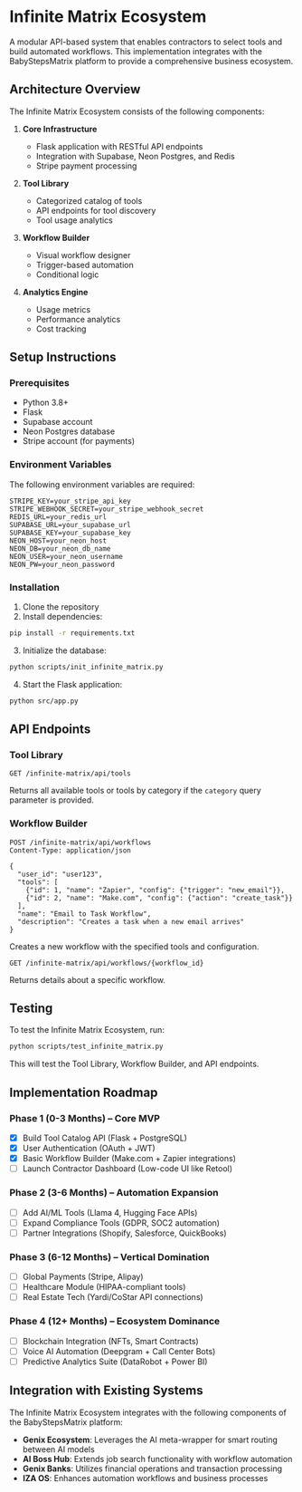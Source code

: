 # Infinite Matrix Ecosystem

A modular API-based system that enables contractors to select tools and build automated workflows. This implementation integrates with the BabyStepsMatrix platform to provide a comprehensive business ecosystem.

## Architecture Overview

The Infinite Matrix Ecosystem consists of the following components:

1. **Core Infrastructure**

   - Flask application with RESTful API endpoints
   - Integration with Supabase, Neon Postgres, and Redis
   - Stripe payment processing

2. **Tool Library**

   - Categorized catalog of tools
   - API endpoints for tool discovery
   - Tool usage analytics

3. **Workflow Builder**

   - Visual workflow designer
   - Trigger-based automation
   - Conditional logic

4. **Analytics Engine**
   - Usage metrics
   - Performance analytics
   - Cost tracking

## Setup Instructions

### Prerequisites

- Python 3.8+
- Flask
- Supabase account
- Neon Postgres database
- Stripe account (for payments)

### Environment Variables

The following environment variables are required:

```
STRIPE_KEY=your_stripe_api_key
STRIPE_WEBHOOK_SECRET=your_stripe_webhook_secret
REDIS_URL=your_redis_url
SUPABASE_URL=your_supabase_url
SUPABASE_KEY=your_supabase_key
NEON_HOST=your_neon_host
NEON_DB=your_neon_db_name
NEON_USER=your_neon_username
NEON_PW=your_neon_password
```

### Installation

1. Clone the repository
2. Install dependencies:

```bash
pip install -r requirements.txt
```

3. Initialize the database:

```bash
python scripts/init_infinite_matrix.py
```

4. Start the Flask application:

```bash
python src/app.py
```

## API Endpoints

### Tool Library

```
GET /infinite-matrix/api/tools
```

Returns all available tools or tools by category if the `category` query parameter is provided.

### Workflow Builder

```
POST /infinite-matrix/api/workflows
Content-Type: application/json

{
  "user_id": "user123",
  "tools": [
    {"id": 1, "name": "Zapier", "config": {"trigger": "new_email"}},
    {"id": 2, "name": "Make.com", "config": {"action": "create_task"}}
  ],
  "name": "Email to Task Workflow",
  "description": "Creates a task when a new email arrives"
}
```

Creates a new workflow with the specified tools and configuration.

```
GET /infinite-matrix/api/workflows/{workflow_id}
```

Returns details about a specific workflow.

## Testing

To test the Infinite Matrix Ecosystem, run:

```bash
python scripts/test_infinite_matrix.py
```

This will test the Tool Library, Workflow Builder, and API endpoints.

## Implementation Roadmap

### Phase 1 (0-3 Months) – Core MVP

- [x] Build Tool Catalog API (Flask + PostgreSQL)
- [x] User Authentication (OAuth + JWT)
- [x] Basic Workflow Builder (Make.com + Zapier integrations)
- [ ] Launch Contractor Dashboard (Low-code UI like Retool)

### Phase 2 (3-6 Months) – Automation Expansion

- [ ] Add AI/ML Tools (Llama 4, Hugging Face APIs)
- [ ] Expand Compliance Tools (GDPR, SOC2 automation)
- [ ] Partner Integrations (Shopify, Salesforce, QuickBooks)

### Phase 3 (6-12 Months) – Vertical Domination

- [ ] Global Payments (Stripe, Alipay)
- [ ] Healthcare Module (HIPAA-compliant tools)
- [ ] Real Estate Tech (Yardi/CoStar API connections)

### Phase 4 (12+ Months) – Ecosystem Dominance

- [ ] Blockchain Integration (NFTs, Smart Contracts)
- [ ] Voice AI Automation (Deepgram + Call Center Bots)
- [ ] Predictive Analytics Suite (DataRobot + Power BI)

## Integration with Existing Systems

The Infinite Matrix Ecosystem integrates with the following components of the BabyStepsMatrix platform:

- **Genix Ecosystem**: Leverages the AI meta-wrapper for smart routing between AI models
- **AI Boss Hub**: Extends job search functionality with workflow automation
- **Genix Banks**: Utilizes financial operations and transaction processing
- **IZA OS**: Enhances automation workflows and business processes
